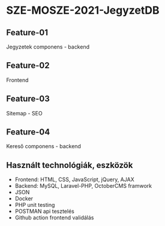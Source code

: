# SZE-MOSZE-2021-JegyzetDB

<h2>Feature-01</h2>
<p>Jegyzetek componens - backend</p>

<h2>Feature-02</h2>
<p>Frontend</p>

<h2>Feature-03</h2>
<p>Sitemap - SEO</p>

<h2>Feature-04</h2>
<p>Kereső componens - backend</p>

<h2>Használt technológiák, eszközök</h2>
  <ul>
  <li>Frontend: HTML, CSS, JavaScript, jQuery, AJAX </li>
  <li>Backend: MySQL, Laravel-PHP, OctoberCMS framwork </li>
  <li>JSON</li>
  <li>Docker</li>
  <li>PHP unit testing</li>
  <li>POSTMAN api tesztelés</li>
  <li>Github action frontend validálás</li>

  
  </ul>
